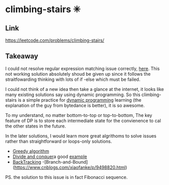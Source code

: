 # climbing-stairs ✳

## Link

https://leetcode.com/problems/climbing-stairs/

## Takeaway

I could not resolve regular expression matching issue correctly, [here](../regular-expression-matching/regular-expression-matching-notworking.ts). This not working solution absolutely shoud be given up since it follows the straitfowarding thinking with lots of if -else which must be failed.

I could not think of a new idea then take a glance at the internet, it looks like many existing solutions say using dynamic programming. So this climbing-stairs is a simple practice for [dynamic programming](https://www.zhihu.com/question/39948290) learning (the explanation of the guy from bytedance is better), it is so awesome.

To my understand, no matter bottom-to-top or top-to-bottom, The key feature of DP is to store each intermediate state for the convienence to cal the other states in the future.

In the later solutions, I would learn more great algrithoms to solve issues rather than straightforward or loops-only solutions.

- [Greedy algorithm](https://blog.csdn.net/qq_42739440/article/details/97009253)
- [Divide and conquer](https://zhuanlan.zhihu.com/p/488384476)a good [example](https://www.khanacademy.org/computing/computer-science/algorithms/merge-sort/a/divide-and-conquer-algorithms)
- [BackTracking](https://blog.csdn.net/changyuanchn/article/details/17354461) -[Branch-and-Bound] (https://www.cnblogs.com/xiaofanke/p/9498820.html)

PS. the solution to this issue is in fact Fibonacci sequence.
